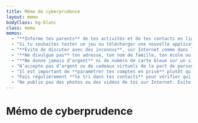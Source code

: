 ```yaml
---
title: Mémo de cyberprudence
layout: memo
bodyClass: bg-blanc
class: memo
memos:
  - "**Informe tes parents** de tes activités et de tes contacts en ligne."
  - "Si tu souhaites tester un jeu ou télécharger une nouvelle application, **vérifie avec eux** que ce n’est pas dangereux et **suis les recommandations** liées à ton âge."
  - "**Évite de discuter avec des inconnus**, sur Internet comme dans la rue. Refuse les propositions de rencontre !"
  - "**Ne divulgue pas** ton adresse, ton nom de famille, ton école ou ton collège, tes mots de passe ou ton numéro de téléphone."
  - "**Ne donne jamais d’argent** ni de numéro de carte bleue sur un site ou si on te le demande, ça peut être une arnaque."
  - "N’accepte pas d’argent ou de cadeaux virtuels de la part de personnes que tu ne connais pas. **C’est un piège** pour te mettre en confiance. Rien n’est gratuit, méfie-toi des faux-amis !"
  - "Il est important de **paramétrer tes comptes en privé** plutôt qu’en public, pour protéger ta vie privée et limiter les risques de mauvaises rencontres, moqueries, cyberharcèlement, menaces ou intimidations."
  - "Fais régulièrement **le tri dans tes contacts** pour vérifier qui a accès à tes informations ou tes publications. Supprime toutes les personnes que tu ne connais pas, notamment celles qui écrivent des commentaires méchants ou sur ton apparence physique."
  - "Ne publie pas des photos ou des vidéos de toi sur Internet. Évite surtout de t’exposer en maillot de bain ou peu habillé(e). Des prédateurs sexuels pourraient **voler tes images ou essayer de te rencontrer**."
---
```

# Mémo de cyberprudence